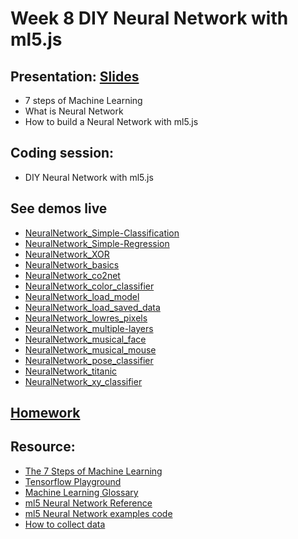 # Week 8 DIY Neural Network with ml5.js

## Presentation: [Slides](https://docs.google.com/presentation/d/1PkU1P8kFvpEr3JoR0cYCyZ-HmZ3CXeeVoKXHWQc7TWk/edit?usp=sharing)
- 7 steps of Machine Learning
- What is Neural Network
- How to build a Neural Network with ml5.js

## Coding session:
- DIY Neural Network with ml5.js

## See demos live
- [NeuralNetwork_Simple-Classification](./NeuralNetwork_Simple-Classification)
- [NeuralNetwork_Simple-Regression](./NeuralNetwork_Simple-Regression)
- [NeuralNetwork_XOR](./NeuralNetwork_XOR)
- [NeuralNetwork_basics](./NeuralNetwork_basics)
- [NeuralNetwork_co2net](./NeuralNetwork_co2net)
- [NeuralNetwork_color_classifier](./NeuralNetwork_color_classifier)
- [NeuralNetwork_load_model](./NeuralNetwork_load_model)
- [NeuralNetwork_load_saved_data](./NeuralNetwork_load_saved_data)
- [NeuralNetwork_lowres_pixels](./NeuralNetwork_lowres_pixels)
- [NeuralNetwork_multiple-layers](./NeuralNetwork_multiple-layers)
- [NeuralNetwork_musical_face](./NeuralNetwork_musical_face)
- [NeuralNetwork_musical_mouse](./NeuralNetwork_musical_mouse)
- [NeuralNetwork_pose_classifier](./NeuralNetwork_pose_classifier)
- [NeuralNetwork_titanic](./NeuralNetwork_titanic)
- [NeuralNetwork_xy_classifier](./NeuralNetwork_xy_classifier)

## [Homework](https://github.com/yining1023/machine-learning-for-the-web/wiki/Week-8-2019-Fall)

## Resource:
- [The 7 Steps of Machine Learning](https://youtu.be/nKW8Ndu7Mjw)
- [Tensorflow Playground](https://playground.tensorflow.org)
- [Machine Learning Glossary](https://developers.google.com/machine-learning/glossary)
- [ml5 Neural Network Reference](https://learn.ml5js.org/docs/#/reference/neural-network)
- [ml5 Neural Network examples code](https://github.com/yining1023/machine-learning-for-the-web/tree/master/week8-diynn)
- [How to collect data](https://github.com/ml5js/Intro-ML-Arts-IMA/blob/source/04_diy_neural/data-tutorial.md)

